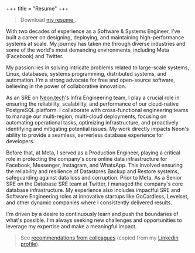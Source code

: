 +++
title = "Resume"
+++

> Download [my resume <i class="mdi mdi-file-pdf-box text-slate-600 mdi-48px my-auto dark:text-slate-300 align-middle"></i>](/files/MosabIbrahim.pdf).


With two decades of experience as a Software & Systems Engineer, I've built a career on designing, deploying, and
maintaining high-performance systems at scale. My journey has taken me through diverse industries and some of the
world's most demanding environments, including Meta (Facebook) and Twitter.

My passion lies in solving intricate problems related to large-scale systems, Linux, databases, systems programming,
distributed systems, and automation. I'm a strong advocate for free and open-source software, believing in the power of
collaborative innovation.

As an SRE on [Neon.tech](https://neon.tech)'s Infra Engineering team, I play a crucial role in ensuring the reliability, scalability, and
performance of our cloud-native PostgreSQL platform. I collaborate with cross-functional engineering teams to manage our
multi-region, multi-cloud deployments, focusing on automating operational tasks, optimizing infrastructure, and
proactively identifying and mitigating potential issues. My work directly impacts Neon's ability to provide a seamless,
serverless database experience for developers.

Before that, at Meta, I served as a Production Engineer, playing a critical role in protecting the company's core online
data infrastructure for Facebook, Messenger, Instagram, and WhatsApp. This involved ensuring the reliability and
resilience of Datastores Backup and Restore systems, safeguarding against data loss and corruption. Prior to Meta, As a
Senior SRE on the Database SRE team at Twitter, I managed the company's core database infrastructure. My experience also
includes impactful SRE and Software Engineering roles at innovative startups like GoCardless, Levelset, and other
dynamic companies where I consistently delivered results.

I'm driven by a desire to continuously learn and push the boundaries of what's possible. I'm always seeking new
challenges and opportunities to leverage my expertise and make a meaningful impact.

> See [recommendations from colleagues](https://mosab.co.uk/recommendations) (copied from my [Linkedin
> profile](https://www.linkedin.com/in/mosab)).
